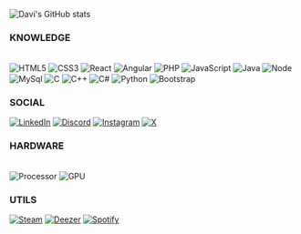 
![Davi's GitHub stats](https://github-readme-stats.vercel.app/api?username=DaviSiGon&show_icons=true&theme=dark)

### KNOWLEDGE

<div style="display: inline_block"><br/>
    <img align="center" alt="HTML5" src="https://img.shields.io/badge/HTML5-E34F26?style=for-the-badge&logo=html5&logoColor=white"/>
    <img align="center" alt="CSS3" src="https://img.shields.io/badge/CSS3-1572B6?style=for-the-badge&logo=css3&logoColor=white"/>
    <img align="center" alt="React" src="https://img.shields.io/badge/React-20232A?style=for-the-badge&logo=react&logoColor=61DAFB"/>
    <img align="center" alt="Angular" src="https://img.shields.io/badge/Angular-DD0031?style=for-the-badge&logo=angular&logoColor=white"/>
    <img align="center" alt="PHP" src="https://img.shields.io/badge/PHP-777BB4?style=for-the-badge&logo=php&logoColor=white"/>
    <img align="center" alt="JavaScript" src="https://img.shields.io/badge/JavaScript-F7DF1E?style=for-the-badge&logo=javascript&logoColor=black"/>
    <img align="center" alt="Java" src="https://img.shields.io/badge/Java-ED8B00?style=for-the-badge&logo=openjdk&logoColor=white"/>
    <img align="center" alt="Node" src="https://img.shields.io/badge/Node.js-43853D?style=for-the-badge&logo=node.js&logoColor=white"/>
    <img align="center" alt="MySql" src="https://img.shields.io/badge/MySQL-00000F?style=for-the-badge&logo=mysql&logoColor=white"/>
    <img align="center" alt="C" src="https://img.shields.io/badge/C-00599C?style=for-the-badge&logo=c&logoColor=white"/>
    <img align="center" alt="C++" src="https://img.shields.io/badge/C%2B%2B-00599C?style=for-the-badge&logo=c%2B%2B&logoColor=white"/>
    <img align="center" alt="C#" src="https://img.shields.io/badge/C%23-239120?style=for-the-badge&logo=c-sharp&logoColor=white"/>
    <img align="center" alt="Python" src="https://img.shields.io/badge/Python-14354C?style=for-the-badge&logo=python&logoColor=white"/>
    <img align="center" alt="Bootstrap" src="https://img.shields.io/badge/Bootstrap-563D7C?style=for-the-badge&logo=bootstrap&logoColor=white"/>
</div>

### SOCIAL

[![LinkedIn](https://img.shields.io/badge/LinkedIn-0077B5?style=for-the-badge&logo=linkedin&logoColor=white)](www.linkedin.com/in/davimarquesgoncalves)
[![Discord](https://img.shields.io/badge/Discord-7289DA?style=for-the-badge&logo=discord&logoColor=white)](https://discord.gg/ZqjvXZHC)
[![Instagram](https://img.shields.io/badge/Instagram-E4405F?style=for-the-badge&logo=instagram&logoColor=white)](https://www.instagram.com/davi.sigon/)
[![X](https://img.shields.io/badge/Twitter-1DA1F2?style=for-the-badge&logo=twitter&logoColor=white)](https://twitter.com/DaviNotFound)

### HARDWARE

<div style="display: inline_block"><br/>
    <img align="center" alt="Processor" src="https://img.shields.io/badge/Intel-Core_i5_10th-0071C5?style=for-the-badge&logo=intel&logoColor=white"/>
    <img align="center" alt="GPU" src="https://img.shields.io/badge/AMD-Radeon_RX_560-ED1C24?style=for-the-badge&logo=amd&logoColor=white"/>
</div>

### UTILS

[![Steam](https://img.shields.io/badge/Steam-000000?style=for-the-badge&logo=steam&logoColor=white)](https://steamcommunity.com/id/fckydx/)
[![Deezer](https://img.shields.io/badge/Deezer-9933CC?style=for-the-badge&logo=deezer&logoColor=white)](https://www.deezer.com/br/profile/5833385111)
[![Spotify](https://img.shields.io/badge/Spotify-1ED760?&style=for-the-badge&logo=spotify&logoColor=white)](https://open.spotify.com/user/davisigon11)
